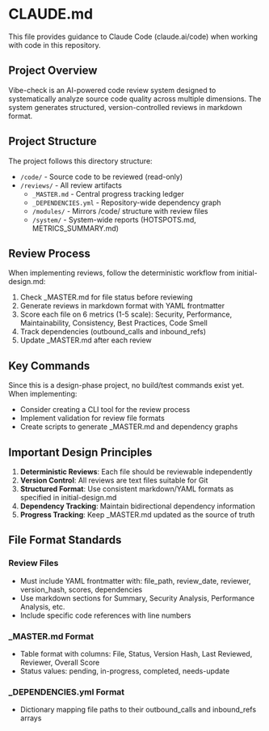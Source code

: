 # CLAUDE.md

This file provides guidance to Claude Code (claude.ai/code) when working with code in this repository.

## Project Overview

Vibe-check is an AI-powered code review system designed to systematically analyze source code quality across multiple dimensions. The system generates structured, version-controlled reviews in markdown format.

## Project Structure

The project follows this directory structure:
- `/code/` - Source code to be reviewed (read-only)
- `/reviews/` - All review artifacts
  - `_MASTER.md` - Central progress tracking ledger
  - `_DEPENDENCIES.yml` - Repository-wide dependency graph
  - `/modules/` - Mirrors /code/ structure with review files
  - `/system/` - System-wide reports (HOTSPOTS.md, METRICS_SUMMARY.md)

## Review Process

When implementing reviews, follow the deterministic workflow from initial-design.md:
1. Check _MASTER.md for file status before reviewing
2. Generate reviews in markdown format with YAML frontmatter
3. Score each file on 6 metrics (1-5 scale): Security, Performance, Maintainability, Consistency, Best Practices, Code Smell
4. Track dependencies (outbound_calls and inbound_refs)
5. Update _MASTER.md after each review

## Key Commands

Since this is a design-phase project, no build/test commands exist yet. When implementing:
- Consider creating a CLI tool for the review process
- Implement validation for review file formats
- Create scripts to generate _MASTER.md and dependency graphs

## Important Design Principles

1. **Deterministic Reviews**: Each file should be reviewable independently
2. **Version Control**: All reviews are text files suitable for Git
3. **Structured Format**: Use consistent markdown/YAML formats as specified in initial-design.md
4. **Dependency Tracking**: Maintain bidirectional dependency information
5. **Progress Tracking**: Keep _MASTER.md updated as the source of truth

## File Format Standards

### Review Files
- Must include YAML frontmatter with: file_path, review_date, reviewer, version_hash, scores, dependencies
- Use markdown sections for Summary, Security Analysis, Performance Analysis, etc.
- Include specific code references with line numbers

### _MASTER.md Format
- Table format with columns: File, Status, Version Hash, Last Reviewed, Reviewer, Overall Score
- Status values: pending, in-progress, completed, needs-update

### _DEPENDENCIES.yml Format
- Dictionary mapping file paths to their outbound_calls and inbound_refs arrays